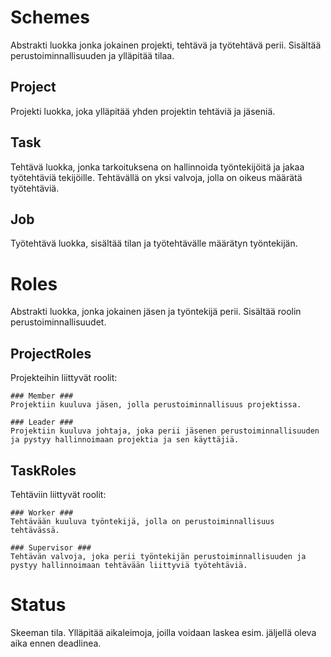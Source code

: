 # Schemes #
Abstrakti luokka jonka jokainen projekti, tehtävä ja työtehtävä perii. Sisältää perustoiminnallisuuden ja ylläpitää tilaa.
 
  ## Project ##
  Projekti luokka, joka ylläpitää yhden projektin tehtäviä ja jäseniä.

  ## Task ##
  Tehtävä luokka, jonka tarkoituksena on hallinnoida työntekijöitä ja jakaa työtehtäviä tekijöille.
  Tehtävällä on yksi valvoja, jolla on oikeus määrätä työtehtäviä.

  ## Job ##
  Työtehtävä luokka, sisältää tilan ja työtehtävälle määrätyn työntekijän.

# Roles #
Abstrakti luokka, jonka jokainen jäsen ja työntekijä perii. Sisältää roolin perustoiminnallisuudet.

  ## ProjectRoles ##
  Projekteihin liittyvät roolit:

    ### Member ###
    Projektiin kuuluva jäsen, jolla perustoiminnallisuus projektissa.

    ### Leader ###
    Projektiin kuuluva johtaja, joka perii jäsenen perustoiminnallisuuden ja pystyy hallinnoimaan projektia ja sen käyttäjiä.

  ## TaskRoles ##
  Tehtäviin liittyvät roolit:

    ### Worker ###
    Tehtävään kuuluva työntekijä, jolla on perustoiminnallisuus tehtävässä.

    ### Supervisor ###
    Tehtävän valvoja, joka perii työntekijän perustoiminnallisuuden ja pystyy hallinnoimaan tehtävään liittyviä työtehtäviä.
 
# Status #
Skeeman tila. Ylläpitää aikaleimoja, joilla voidaan laskea esim. jäljellä oleva aika ennen deadlinea.
